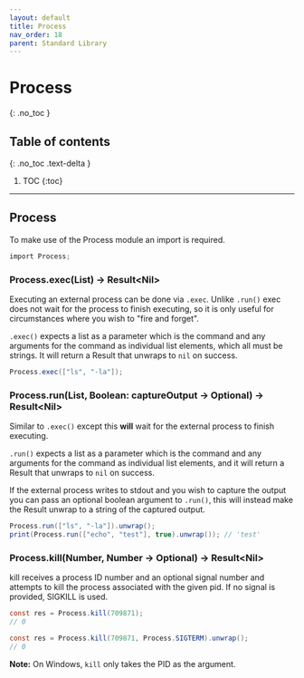 ```yaml
---
layout: default
title: Process
nav_order: 18
parent: Standard Library
---
```


# Process
{: .no_toc }

## Table of contents
{: .no_toc .text-delta }

1. TOC
{:toc}

---

## Process

To make use of the Process module an import is required.

```cs
import Process;
```

### Process.exec(List) -> Result\<Nil>

Executing an external process can be done via `.exec`. Unlike `.run()` exec does not wait for the process
to finish executing, so it is only useful for circumstances where you wish to "fire and forget".

`.exec()` expects a list as a parameter which is the command and any arguments for the command as individual list elements, which all must be strings.
It will return a Result that unwraps to `nil` on success.

```cs
Process.exec(["ls", "-la"]);
```

### Process.run(List, Boolean: captureOutput -> Optional) -> Result\<Nil>

Similar to `.exec()` except this **will** wait for the external process to finish executing.

`.run()` expects a list as a parameter which is the command and any arguments for the command as individual list elements,
and it will return a Result that unwraps to `nil` on success.

If the external process writes to stdout and you wish to capture the output you can pass an optional boolean argument to
`.run()`, this will instead make the Result unwrap to a string of the captured output.

```cs
Process.run(["ls", "-la"]).unwrap();
print(Process.run(["echo", "test"], true).unwrap()); // 'test'
```

### Process.kill(Number, Number -> Optional) -> Result\<Nil>

kill receives a process ID number and an optional signal number and attempts to kill the process associated with the given pid. If no signal is provided, SIGKILL is used.

```cs
const res = Process.kill(709871);
// 0
```

```cs
const res = Process.kill(709871, Process.SIGTERM).unwrap();
// 0
```

**Note:** On Windows, `kill` only takes the PID as the argument.
